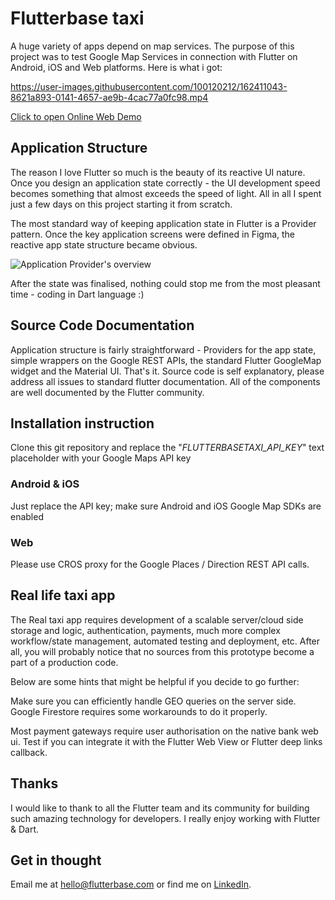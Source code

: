 # Flutterbase taxi

A huge variety of apps depend on map services. The purpose of this project was to test Google Map Services in connection with Flutter on Android, iOS and Web platforms. Here is what i got:


https://user-images.githubusercontent.com/100120212/162411043-8621a893-0141-4657-ae9b-4cac77a0fc98.mp4

[Click to open Online Web Demo](https://taxi.flutterbase.com)

## Application Structure

The reason I love Flutter so much is the beauty of its reactive UI nature. Once you design an application state correctly - the UI development speed becomes something that almost exceeds the speed of light. All in all I spent just a few days on this project starting it from scratch.

The most standard way of keeping application state in Flutter is a Provider pattern.
Once the key application screens were defined in Figma, the reactive app state structure became obvious.

![Application Provider's overview](https://github.com/YakivGalkin/flutterbase-taxi/raw/main/docs/providers_overview.png)

After the state was finalised, nothing could stop me from the most pleasant time - coding in Dart language :)

## Source Code Documentation

Application structure is fairly straightforward - Providers for the app state, simple wrappers on the Google REST APIs, the standard Flutter GoogleMap widget and the Material UI. That's it. Source code is self explanatory, please address all issues to standard flutter documentation. All of the components are well documented by the Flutter community.

## Installation instruction

Clone this git repository and replace the "_FLUTTERBASETAXI_API_KEY_" text placeholder with your Google Maps API key

### Android & iOS

Just replace the API key; make sure Android and iOS Google Map SDKs are enabled

### Web

Please use CROS proxy for the Google Places / Direction REST API calls.

## Real life taxi app

The Real taxi app requires development of a scalable server/cloud side storage and logic, authentication, payments, much more complex workflow/state management, automated testing and deployment, etc. After all, you will probably notice that no sources from this prototype become a part of a production code.

Below are some hints that might be helpful if you decide to go further:

Make sure you can efficiently handle GEO queries on the server side. Google Firestore requires some workarounds to do it properly.

Most payment gateways require user authorisation on the native bank web ui. Test if you can integrate it with the Flutter Web View or Flutter deep links callback.

## Thanks

I would like to thank to all the Flutter team and its community for building such amazing technology for developers. I really enjoy working with Flutter & Dart.

## Get in thought

Email me at [hello@flutterbase.com](mailto:hello@flutterbase.com) or find me on [LinkedIn](https://www.linkedin.com/in/yakiv/).
